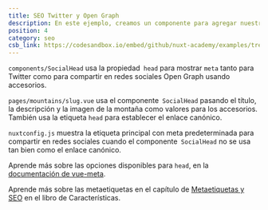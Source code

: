 ```yaml
---
title: SEO Twitter y Open Graph
description: En este ejemplo, creamos un componente para agregar nuestras etiquetas de Twitter y Open Graph para cuando se comparte en las redes sociales.
position: 4
category: seo
csb_link: https://codesandbox.io/embed/github/nuxt-academy/examples/tree/master/seo/seo-twitter-og?fontsize=14&hidenavigation=1&module=%2Fcomponents%2FSocialHead.vue&theme=dark&view=editor
---
```


<example-intro></example-intro>

`components/SocialHead` usa la propiedad` head` para mostrar `meta` tanto para Twitter como para compartir en redes sociales Open Graph usando accesorios.

`pages/mountains/slug.vue` usa el componente` SocialHead` pasando el título, la descripción y la imagen de la montaña como valores para los accesorios. También usa la etiqueta `head` para establecer el enlace canónico.

`nuxtconfig.js` muestra la etiqueta principal con meta predeterminada para compartir en redes sociales cuando el componente` SocialHead` no se usa tan bien como el enlace canónico.

<base-alert type="next">

Aprende más sobre las opciones disponibles para `head`, en la [documentación de vue-meta](https://vue-meta.nuxtjs.org/api/#metainfo-properties).

</base-alert>

<base-alert type="next">

Aprende más sobre las metaetiquetas en el capítulo de [Metaetiquetas y SEO](/docs/2.x/features/meta-tags-seo) en el libro de Características.

</base-alert>

<code-sandbox :src="csb_link"></code-sandbox>

